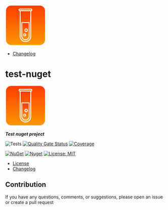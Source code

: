 ![Logo](https://raw.githubusercontent.com/NelsonBN/test-nuget/main/assets/logo/logo_128x128.png)

- [Changelog](https://github.com/NelsonBN/test-nuget/blob/main/CHANGELOG.md)




















# test-nuget

![Logo](https://github.com/NelsonBN/test-nuget/raw/main/assets/logo/logo_128x128.png)

***Test nuget project***

![Tests](https://github.com/NelsonBN/test-nuget/actions/workflows/tests.yml/badge.svg)
[![Quality Gate Status](https://sonarcloud.io/api/project_badges/measure?project=NelsonBN_test-nuget&metric=alert_status)](https://sonarcloud.io/summary/new_code?id=NelsonBN_test-nuget)
[![Coverage](https://sonarcloud.io/api/project_badges/measure?project=NelsonBN_test-nuget&metric=coverage)](https://sonarcloud.io/summary/new_code?id=NelsonBN_test-nuget)

[![NuGet](https://img.shields.io/nuget/v/test-nuget.svg)](https://www.nuget.org/packages/test-nuget)
[![Nuget](https://img.shields.io/nuget/dt/test-nuget.svg)](https://www.nuget.org/packages/test-nuget)
[![License: MIT](https://img.shields.io/github/license/NelsonBN/test-nuget.svg)](https://github.com/NelsonBN/test-nuget/blob/main/LICENSE)



- [License](https://github.com/NelsonBN/test-nuget/blob/main/LICENSE)
- [Changelog](https://github.com/NelsonBN/test-nuget/blob/main/CHANGELOG.md)



## Contribution <a name="contribution"></a>

If you have any questions, comments, or suggestions, please open an issue or create a pull request
